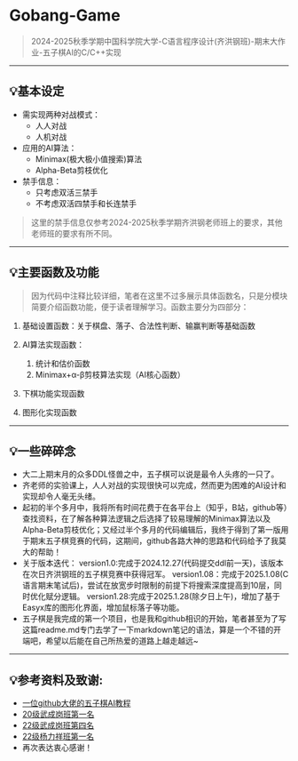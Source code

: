 # Gobang-Game
> 2024-2025秋季学期中国科学院大学-C语言程序设计(齐洪钢班)-期末大作业-五子棋AI的C/C++实现
---
## 💡基本设定
- 需实现两种对战模式：
    - 人人对战
    - 人机对战
- 应用的AI算法：
    - Minimax(极大极小值搜索)算法
    - Alpha-Beta剪枝优化
- 禁手信息：
  - 只考虑双活三禁手
  - 不考虑双活四禁手和长连禁手
>这里的禁手信息仅参考2024-2025秋季学期齐洪钢老师班上的要求，其他老师班的要求有所不同。
---
## 💡主要函数及功能
> 因为代码中注释比较详细，笔者在这里不过多展示具体函数名，只是分模块简要介绍函数功能，便于读者理解学习。函数主要分为四部分：
1. 基础设置函数：关于棋盘、落子、合法性判断、输赢判断等基础函数
  
2. AI算法实现函数：
   1. 统计和估价函数
   2. Minimax+α-β剪枝算法实现（AI核心函数）

3. 下棋功能实现函数
4. 图形化实现函数
---
## 💡一些碎碎念
- 大二上期末月的众多DDL怪兽之中，五子棋可以说是最令人头疼的一只了。
- 齐老师的实验课上，人人对战的实现很快可以完成，然而更为困难的AI设计和实现却令人毫无头绪。
- 起初的半个多月中，我将所有时间花费于在各平台上（知乎，B站，github等）查找资料，在了解各种算法逻辑之后选择了较易理解的Minimax算法以及Alpha-Beta剪枝优化；又经过半个多月的代码编辑后，我终于得到了第一版用于期末五子棋竞赛的代码，这期间，github各路大神的思路和代码给予了我莫大的帮助！
- 关于版本迭代：
  version1.0:完成于2024.12.27(代码提交ddl前一天)，该版本在次日齐洪钢班的五子棋竞赛中获得冠军。
  version1.08：完成于2025.1.08(C语言期末笔试后)，尝试在放宽步时限制的前提下将搜索深度提高到10层，同时优化赋分逻辑。
  version1.28:完成于2025.1.28(除夕日上午)，增加了基于Easyx库的图形化界面，增加鼠标落子等功能。
- 五子棋是我完成的第一个项目，也是我和github相识的开始，笔者甚至为了写这篇readme.md专门去学了一下markdown笔记的语法，算是一个不错的开端吧，希望以后能在自己所热爱的道路上越走越远~
---

## 💡参考资料及致谢:
- [一位github大佬的五子棋AI教程](https://github.com/lihongxun945/myblog/labels/%E4%BA%94%E5%AD%90%E6%A3%8BAI%E6%95%99%E7%A8%8B%E7%AC%AC%E4%BA%8C%E7%89%88)
- [20级武成岗班第一名](https://github.com/MingZwhy/UCAS-C_programming)
- [22级武成岗班第四名](https://github.com/BertDingDong/wzq) 
- [22级杨力祥班第一名](https://github.com/usercjh123/Renju-UCAS-C-programming)
- 再次表达衷心感谢！
